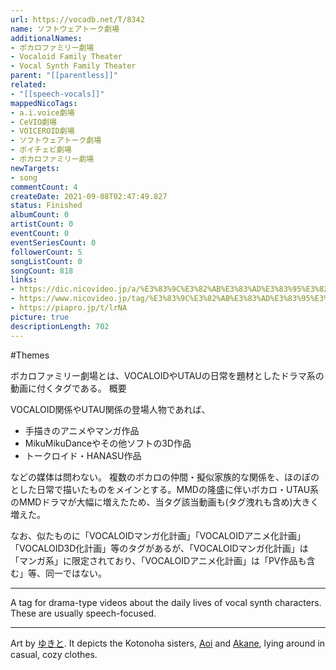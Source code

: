 ```yaml
---
url: https://vocadb.net/T/8342
name: ソフトウェアトーク劇場
additionalNames: 
- ボカロファミリー劇場
- Vocaloid Family Theater
- Vocal Synth Family Theater
parent: "[[parentless]]"
related:
- "[[speech-vocals]]"
mappedNicoTags:
- a.i.voice劇場
- CeVIO劇場
- VOICEROID劇場
- ソフトウェアトーク劇場
- ボイチェビ劇場
- ボカロファミリー劇場
newTargets:
- song
commentCount: 4
createDate: 2021-09-08T02:47:49.827
status: Finished
albumCount: 0
artistCount: 0
eventCount: 0
eventSeriesCount: 0
followerCount: 5
songListCount: 0
songCount: 818
links: 
- https://dic.nicovideo.jp/a/%E3%83%9C%E3%82%AB%E3%83%AD%E3%83%95%E3%82%A1%E3%83%9F%E3%83%AA%E3%83%BC%E5%8A%87%E5%A0%B4
- https://www.nicovideo.jp/tag/%E3%83%9C%E3%82%AB%E3%83%AD%E3%83%95%E3%82%A1%E3%83%9F%E3%83%AA%E3%83%BC%E5%8A%87%E5%A0%B4
- https://piapro.jp/t/lrNA
picture: true
descriptionLength: 702
---
```


#Themes

ボカロファミリー劇場とは、VOCALOIDやUTAUの日常を題材としたドラマ系の動画に付くタグである。
概要

VOCALOID関係やUTAU関係の登場人物であれば、

- 手描きのアニメやマンガ作品
- MikuMikuDanceやその他ソフトの3D作品
- トークロイド・HANASU作品

などの媒体は問わない。
複数のボカロの仲間・擬似家族的な関係を、ほのぼのとした日常で描いたものをメインとする。MMDの隆盛に伴いボカロ・UTAU系のMMDドラマが大幅に増えたため、当タグ該当動画も(タグ洩れも含め)大きく増えた。

なお、似たものに「VOCALOIDマンガ化計画」「VOCALOIDアニメ化計画」「VOCALOID3D化計画」等のタグがあるが、「VOCALOIDマンガ化計画」は「マンガ系」に限定されており、「VOCALOIDアニメ化計画」は「PV作品も含む」等、同一ではない。

---

A tag for drama-type videos about the daily lives of vocal synth characters. These are usually speech-focused.

---
Art by [ゆきと](https://piapro.jp/yukito_918). It depicts the Kotonoha sisters, [Aoi](https://vocadb.net/Ar/40989) and [Akane](https://vocadb.net/Ar/40988), lying around in casual, cozy clothes.